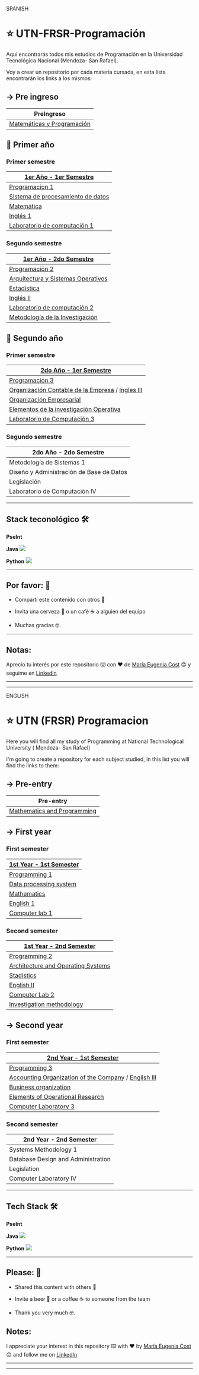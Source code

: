 SPANISH

# :star: UTN-FRSR-Programación

Aquí encontrarás todos mis estudios de Programación en la Universidad Tecnológica Nacional (Mendoza- San Rafael).

Voy a crear un repositorio por cada materia cursada, en esta lista encontrarán los links a los mismos:

## -> Pre ingreso

| PreIngreso |
| -----------|
| [Matemáticas y Programación](https://github.com/eugenia1984/UTNFRSR-ingreso) |

## :book: Primer año

### Primer semestre

| [**1er Año - 1er Semestre**](https://github.com/eugenia1984/UTN-FRSR-Programacion/tree/main/01_year/01_semester) |
| ---------------------- |
| [Programacion 1](https://github.com/eugenia1984/UTN-FRSR-Programacion/tree/main/01_year/01_semester/prograamcion1) |
| [Sistema de procesamiento de datos](https://github.com/eugenia1984/UTN-FRSR-Programacion/tree/main/01_year/01_semester/sdpd) |
| [Matemática](https://github.com/eugenia1984/UTN-FRSR-Programacion/tree/main/01_year/01_semester/matematica1) |
| [Inglés 1](https://github.com/eugenia1984/UTN-FRSR-Programacion/tree/main/01_year/01_semester/ingles) |
| [Laboratorio de computación 1](https://github.com/eugenia1984/UTN-FRSR-Programacion/tree/main/01_year/01_semester/laboratorio1) |

### Segundo semestre

| [**1er Año - 2do Semestre**](https://github.com/eugenia1984/UTN-FRSR-Programacion-1year-2semester) |
| ---------------------- |
| [Programación 2](https://github.com/eugenia1984/UTN-FRSR-Programacion-1year-2semester/tree/main/programacion2) |
| [Arquitectura y Sistemas Operativos](https://github.com/eugenia1984/UTN-FRSR-Programacion-1year-2semester/tree/main/arquitectura_sistemas_operativos) |
| [Estadística](https://github.com/eugenia1984/UTN-FRSR-Programacion-1year-2semester/tree/main/estadistica) |
| [Inglés II](https://github.com/eugenia1984/UTN-FRSR-Programacion-1year-2semester/tree/main/ingles2) |
| [Laboratorio de computación 2](https://github.com/eugenia1984/UTN-FRSR-Programacion-1year-2semester/tree/main/laboratorio2) |
| [Metodología de la Investigación](https://github.com/eugenia1984/UTN-FRSR-Programacion-1year-2semester/tree/main/metodologia_investigacion) |


## :book: Segundo año


### Primer semestre

| [**2do Año - 1er Semestre**](https://github.com/eugenia1984/UTN-FRSR-Programacion/tree/main/2do_anio_1er_semestre) |
| ---------------------- |
| [Programación 3](https://github.com/eugenia1984/UTN-FRSR-Programacion/tree/main/2do_anio_1er_semestre/programacion_3) |
| [Organización Contable de la Empresa](https://github.com/eugenia1984/UTN-FRSR-Programacion/tree/main/2do_anio_1er_semestre/organizacion_contable) / [Ingles III](https://github.com/eugenia1984/UTN-FRSR-Programacion/tree/main/2do_anio_1er_semestre/ingles_3) |
| [Organización Empresarial](https://github.com/eugenia1984/UTN-FRSR-Programacion/tree/main/2do_anio_1er_semestre/organizacion_empresarial) |
| [Elementos de la investigación Operativa](https://github.com/eugenia1984/UTN-FRSR-Programacion/tree/main/2do_anio_1er_semestre/elementos_de_la_investigacion_operativa) |
| [Laboratorio de Computación 3](https://github.com/eugenia1984/UTN-FRSR-Programacion/tree/main/2do_anio_1er_semestre/laboratorioIII) |


### Segundo semestre

| 2do Año - 2do Semestre |
| ---------------------- |
| Metodología de Sistemas 1 |
| Diseño y Administración de Base de Datos |
| Legislación |
| Laboratorio de Computación IV |

---

## Stack teconológico 🛠️

**PseInt**

**Java** <img src="https://img.icons8.com/color/48/000000/java-coffee-cup-logo--v1.png"/>

**Python** <img src="https://img.icons8.com/color/48/000000/python--v1.png"/>

---


## Por favor: 🎁

- Compartí este contenido con otros 📢

- Invita una cerveza 🍺 o un café ☕ a alguien del equipo

- Muchas gracias 🤓.


---

## Notas: 

Aprecio tu interés por este repositorio ⌨️ con ❤️ de [María Eugenia Cost](https://github.com/eugenia1984)  😊 y seguime en [LinkedIn](https://www.linkedin.com/in/maríaeugeniacosta/)

---
---



ENGLISH 

# :star: UTN (FRSR) Programacion

Here you will find all my study of Programming at  National Technological University ( Mendoza- San Rafael)

I'm going to create a repository for each subject studied, in this list you will find the links to them:

## -> Pre-entry

| Pre-entry |
| --------- |
|  [Mathematics and Programming](https://github.com/eugenia1984/UTN-FRSR-Programacion/tree/main/pre) |

## -> First year

### First semester

| [**1st Year - 1st Semester**](https://github.com/eugenia1984/UTN-FRSR-Programacion/tree/main/01_year/01_semester) |
| ----------------------- |
| [Programming 1](https://github.com/eugenia1984/UTN-FRSR-Programacion/tree/main/01_year/01_semester/prograamcion1) |
|  [Data processing system](https://github.com/eugenia1984/UTN-FRSR-Programacion/tree/main/01_year/01_semester/sdpd) |
| [Mathematics](https://github.com/eugenia1984/UTN-FRSR-Programacion/tree/main/01_year/01_semester/matematica1) |
| [English 1](https://github.com/eugenia1984/UTN-FRSR-Programacion/tree/main/01_year/01_semester/ingles) |
| [Computer lab 1](https://github.com/eugenia1984/UTN-FRSR-Programacion/tree/main/01_year/01_semester/laboratorio1) |

### Second semester

| [**1st Year - 2nd Semester**](https://github.com/eugenia1984/UTN-FRSR-Programacion-1year-2semester) |
| ----------------------- |
| [Programming 2](https://github.com/eugenia1984/UTN-FRSR-Programacion-1year-2semester/tree/main/programacion2) |
| [Architecture and Operating Systems](https://github.com/eugenia1984/UTN-FRSR-Programacion-1year-2semester/tree/main/arquitectura_sistemas_operativos) |
| [Stadistics](https://github.com/eugenia1984/UTN-FRSR-Programacion-1year-2semester/tree/main/estadistica) |
| [English II](https://github.com/eugenia1984/UTN-FRSR-Programacion-1year-2semester/tree/main/ingles2) |
| [Computer Lab 2](https://github.com/eugenia1984/UTN-FRSR-Programacion-1year-2semester/tree/main/laboratorio2) |
| [Investigation methodology](https://github.com/eugenia1984/UTN-FRSR-Programacion-1year-2semester/tree/main/metodologia_investigacion) |


## -> Second year


### First semester

| [**2nd Year - 1st Semester**](https://github.com/eugenia1984/UTN-FRSR-Programacion/tree/main/2do_anio_1er_semestre) |
| ----------------------- |
| [Programming 3](https://github.com/eugenia1984/UTN-FRSR-Programacion/tree/main/2do_anio_1er_semestre/programacion_3) |
| [Accounting Organization of the Company](https://github.com/eugenia1984/UTN-FRSR-Programacion/tree/main/2do_anio_1er_semestre/organizacion_contable) / [English III](https://github.com/eugenia1984/UTN-FRSR-Programacion/tree/main/2do_anio_1er_semestre/ingles_3) |
| [Business organization](https://github.com/eugenia1984/UTN-FRSR-Programacion/tree/main/2do_anio_1er_semestre/organizacion_empresarial) |
| [Elements of Operational Research](https://github.com/eugenia1984/UTN-FRSR-Programacion/tree/main/2do_anio_1er_semestre/elementos_de_la_investigacion_operativa) |
| [Computer Laboratory 3](https://github.com/eugenia1984/UTN-FRSR-Programacion/tree/main/2do_anio_1er_semestre/laboratorioIII) |


### Second semester

| 2nd Year - 2nd Semester |
| ----------------------- |
| Systems Methodology 1 |
| Database Design and Administration |
| Legislation |
| Computer Laboratory IV |


---

## Tech Stack 🛠️

**PseInt**

**Java** <img src="https://img.icons8.com/color/48/000000/java-coffee-cup-logo--v1.png"/>

**Python** <img src="https://img.icons8.com/color/48/000000/python--v1.png"/>

---


## Please: 🎁

- Shared this content with others 📢

- Invite a beer 🍺 or a coffee ☕ to someone from the team

- Thank you very much 🤓.


## Notes: 

I appreciate your interest in this repository ⌨️ with ❤️ by [María Eugenia Cost](https://github.com/eugenia1984)  😊 and follow me on [LinkedIn](https://www.linkedin.com/in/maríaeugeniacosta/)



---
---




